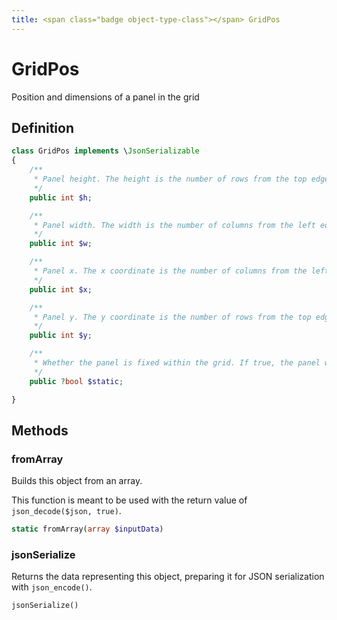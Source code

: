 ```yaml
---
title: <span class="badge object-type-class"></span> GridPos
---
```

# <span class="badge object-type-class"></span> GridPos

Position and dimensions of a panel in the grid

## Definition

```php
class GridPos implements \JsonSerializable
{
    /**
     * Panel height. The height is the number of rows from the top edge of the panel.
     */
    public int $h;

    /**
     * Panel width. The width is the number of columns from the left edge of the panel.
     */
    public int $w;

    /**
     * Panel x. The x coordinate is the number of columns from the left edge of the grid
     */
    public int $x;

    /**
     * Panel y. The y coordinate is the number of rows from the top edge of the grid
     */
    public int $y;

    /**
     * Whether the panel is fixed within the grid. If true, the panel will not be affected by other panels' interactions
     */
    public ?bool $static;

}
```
## Methods

### <span class="badge object-method"></span> fromArray

Builds this object from an array.

This function is meant to be used with the return value of `json_decode($json, true)`.

```php
static fromArray(array $inputData)
```

### <span class="badge object-method"></span> jsonSerialize

Returns the data representing this object, preparing it for JSON serialization with `json_encode()`.

```php
jsonSerialize()
```

